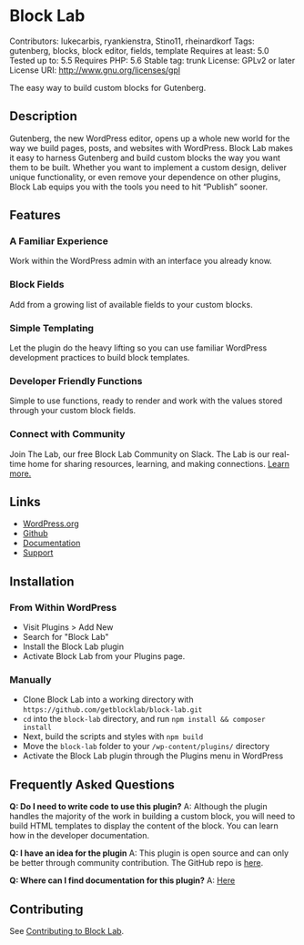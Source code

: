 # Block Lab #

Contributors: lukecarbis, ryankienstra, Stino11, rheinardkorf
Tags: gutenberg, blocks, block editor, fields, template
Requires at least: 5.0
Tested up to: 5.5
Requires PHP: 5.6
Stable tag: trunk
License: GPLv2 or later
License URI: http://www.gnu.org/licenses/gpl

The easy way to build custom blocks for Gutenberg.

## Description ##

Gutenberg, the new WordPress editor, opens up a whole new world for the way we build pages, posts, and websites with WordPress. Block Lab makes it easy to harness Gutenberg and build custom blocks the way you want them to be built. Whether you want to implement a custom design, deliver unique functionality, or even remove your dependence on other plugins, Block Lab equips you with the tools you need to hit “Publish” sooner.

## Features ##

### A Familiar Experience ###
Work within the WordPress admin with an interface you already know.

### Block Fields ###
Add from a growing list of available fields to your custom blocks.

### Simple Templating ###
Let the plugin do the heavy lifting so you can use familiar WordPress development practices to build block templates.

### Developer Friendly Functions ###
Simple to use functions, ready to render and work with the values stored through your custom block fields.

### Connect with Community ###
Join The Lab, our free Block Lab Community on Slack. The Lab is our real-time home for sharing resources, learning, and making connections. [Learn more.](https://getblocklab.com/welcome-to-the-lab/)

## Links ##
* [WordPress.org](https://wordpress.org/plugins/block-lab)
* [Github](https://github.com/getblocklab/block-lab)
* [Documentation](https://getblocklab.com/docs)
* [Support](https://wordpress.org/support/plugin/block-lab)

## Installation ##
### From Within WordPress ###
* Visit Plugins > Add New
* Search for "Block Lab"
* Install the Block Lab plugin
* Activate Block Lab from your Plugins page.

### Manually ###
* Clone Block Lab into a working directory with `https://github.com/getblocklab/block-lab.git`
* `cd` into the `block-lab` directory, and run `npm install && composer install`
* Next, build the scripts and styles with `npm build`
* Move the `block-lab` folder to your `/wp-content/plugins/` directory
* Activate the Block Lab plugin through the Plugins menu in WordPress

## Frequently Asked Questions ###
**Q: Do I need to write code to use this plugin?**
A: Although the plugin handles the majority of the work in building a custom block, you will need to build HTML templates to display the content of the block. You can learn how in the developer documentation.

**Q: I have an idea for the plugin**
A: This plugin is open source and can only be better through community contribution. The GitHub repo is [here](https://github.com/getblocklab/block-lab).

**Q: Where can I find documentation for this plugin?**
A: [Here](https://getblocklab.com/docs/)

## Contributing ##

See [Contributing to Block Lab](https://github.com/getblocklab/block-lab/blob/develop/CONTRIBUTING.md).
